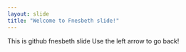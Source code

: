 ```yaml
---
layout: slide
title: "Welcome to Fnesbeth slide!"
---
```

This is github fnesbeth slide
Use the left arrow to go back!
